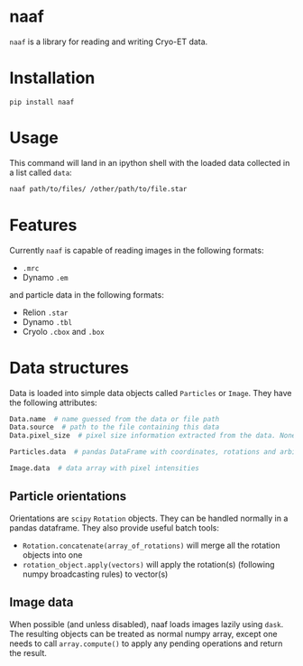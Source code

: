 # naaf

`naaf` is a library for reading and writing Cryo-ET data.

# Installation

```
pip install naaf
```


# Usage

This command will land in an ipython shell with the loaded data collected in a list called `data`:

```bash
naaf path/to/files/ /other/path/to/file.star
```


# Features

Currently `naaf` is capable of reading images in the following formats:
- `.mrc`
- Dynamo `.em`

and particle data in the following formats:
- Relion `.star`
- Dynamo `.tbl`
- Cryolo `.cbox` and `.box`

# Data structures

Data is loaded into simple data objects called `Particles` or `Image`. They have the following attributes:

```python
Data.name  # name guessed from the data or file path
Data.source  # path to the file containing this data
Data.pixel_size  # pixel size information extracted from the data. None if absent.

Particles.data  # pandas DataFrame with coordinates, rotations and arbitary particle features

Image.data  # data array with pixel intensities
```

## Particle orientations

Orientations are `scipy` `Rotation` objects. They can be handled normally in a pandas dataframe. They also provide useful batch tools:

- `Rotation.concatenate(array_of_rotations)` will merge all the rotation objects into one
- `rotation_object.apply(vectors)` will apply the rotation(s) (following numpy broadcasting rules) to vector(s)

## Image data

When possible (and unless disabled), naaf loads images lazily using `dask`. The resulting objects can be treated as normal numpy array, except one needs to call `array.compute()` to apply any pending operations and return the result.
